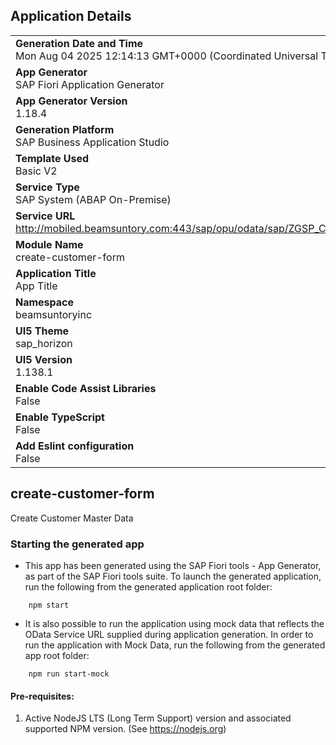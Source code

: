 ## Application Details
|               |
| ------------- |
|**Generation Date and Time**<br>Mon Aug 04 2025 12:14:13 GMT+0000 (Coordinated Universal Time)|
|**App Generator**<br>SAP Fiori Application Generator|
|**App Generator Version**<br>1.18.4|
|**Generation Platform**<br>SAP Business Application Studio|
|**Template Used**<br>Basic V2|
|**Service Type**<br>SAP System (ABAP On-Premise)|
|**Service URL**<br>http://mobiled.beamsuntory.com:443/sap/opu/odata/sap/ZGSP_CUSTOMER_CFORM_SRV/|
|**Module Name**<br>create-customer-form|
|**Application Title**<br>App Title|
|**Namespace**<br>beamsuntoryinc|
|**UI5 Theme**<br>sap_horizon|
|**UI5 Version**<br>1.138.1|
|**Enable Code Assist Libraries**<br>False|
|**Enable TypeScript**<br>False|
|**Add Eslint configuration**<br>False|

## create-customer-form

Create Customer Master Data

### Starting the generated app

-   This app has been generated using the SAP Fiori tools - App Generator, as part of the SAP Fiori tools suite.  To launch the generated application, run the following from the generated application root folder:

```
    npm start
```

- It is also possible to run the application using mock data that reflects the OData Service URL supplied during application generation.  In order to run the application with Mock Data, run the following from the generated app root folder:

```
    npm run start-mock
```

#### Pre-requisites:

1. Active NodeJS LTS (Long Term Support) version and associated supported NPM version.  (See https://nodejs.org)


